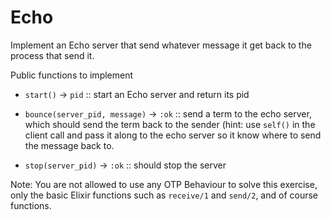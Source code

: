 # Echo

Implement an Echo server that send whatever message it get back to the
process that send it.

Public functions to implement

- `start()` -> `pid` :: start an Echo server and return its pid

- `bounce(server_pid, message)` -> `:ok` :: send a term to the echo
  server, which should send the term back to the sender (hint: use
  `self()` in the client call and pass it along to the echo server so
  it know where to send the message back to.

- `stop(server_pid)` -> `:ok` :: should stop the server

Note: You are not allowed to use any OTP Behaviour to solve this
exercise, only the basic Elixir functions such as `receive/1` and
`send/2`, and of course functions.
